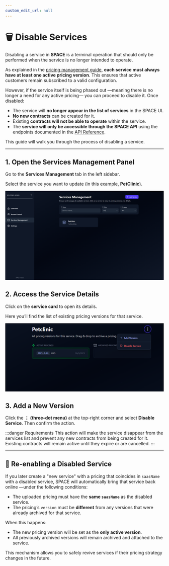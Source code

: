 ```yaml
---
custom_edit_url: null
---
```


# 🗑️ Disable Services

Disabling a service in **SPACE** is a terminal operation that should only be performed when the service is no longer intended to operate.

As explained in the [pricing management guide](./manage-pricings-availability.md), **each service must always have at least one active pricing version**. This ensures that active customers remain subscribed to a valid configuration.  

However, if the service itself is being phased out —meaning there is no longer a need for any active pricing— you can proceed to disable it. Once disabled:

- The service will **no longer appear in the list of services** in the SPACE UI.  
- **No new contracts** can be created for it.  
- Existing **contracts will not be able to operate** within the service.  
- The **service will only be accessible through the SPACE API** using the endpoints documented in the [API Reference](../space-api.mdx).  

This guide will walk you through the process of disabling a service.

---

## 1. Open the Services Management Panel

Go to the **Services Management** tab in the left sidebar.  

Select the service you want to update (in this example, **PetClinic**).

![Services Management View With PetClinic](../../../static/img/space/user-guides/services-management-with-service.png)

## 2. Access the Service Details

Click on the **service card** to open its details.

Here you’ll find the list of existing pricing versions for that service.

![Disable service button](../../../static/img/space/user-guides/add-pricing-version.png)

## 3. Add a New Version

Click the **⋮ (three-dot menu)** at the top-right corner and select **Disable Service**. Then confirm the action.


:::danger Requirements
This action will make the service disappear from the services list and prevent any new contracts from being created for it. Existing contracts will remain active until they expire or are cancelled.
:::

---

## 🔄 Re-enabling a Disabled Service

If you later create a "new service" with a pricing that coincides in `saasName` with a disabled service, SPACE will automatically bring that service back online —under the following conditions:

- The uploaded pricing must have the **same `saasName`** as the disabled service.  
- The pricing’s `version` must be **different** from any versions that were already archived for that service.  

When this happens:

- The new pricing version will be set as the **only active version**.  
- All previously archived versions will remain archived and attached to the service.  

This mechanism allows you to safely revive services if their pricing strategy changes in the future.